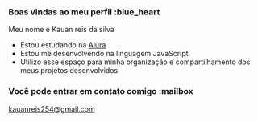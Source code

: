 ### Boas vindas ao meu perfil :blue_heart

Meu nome é Kauan reis da silva

- Estou estudando na [Alura](https://www.alura.com.br)
- Estou me desenvolvendo na linguagem JavaScript
- Utilizo esse espaço para minha organização e compartilhamento dos meus projetos desenvolvidos

### Você pode entrar em contato comigo :mailbox

kauanreis254@gmail.com


![]()
